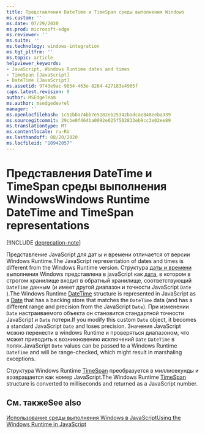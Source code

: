 ```yaml
---
title: Представления DateTime и TimeSpan среды выполнения Windows
ms.custom: ''
ms.date: 07/29/2020
ms.prod: microsoft-edge
ms.reviewer: ''
ms.suite: ''
ms.technology: windows-integration
ms.tgt_pltfrm: ''
ms.topic: article
helpviewer_keywords:
- JavaScript, Windows Runtime dates and times
- TimeSpan [JavaScript]
- DateTime [JavaScript]
ms.assetid: 9743e9ac-9054-463e-8264-427183e4905f
caps.latest.revision: 9
author: MSEdgeTeam
ms.author: msedgedevrel
manager: ''
ms.openlocfilehash: 1c51bba74bb7e5182eb25342badcae848eeba339
ms.sourcegitcommit: 29cbe0f464ba0092e025f502833eb9cc3e02ee89
ms.translationtype: MT
ms.contentlocale: ru-RU
ms.lasthandoff: 08/20/2020
ms.locfileid: "10942057"
---
```

# <span data-ttu-id="06c81-102">Представления DateTime и TimeSpan среды выполнения Windows</span><span class="sxs-lookup"><span data-stu-id="06c81-102">Windows Runtime DateTime and TimeSpan representations</span></span>  

[!INCLUDE [deprecation-note](../includes/legacy-edge-note.md)]  

<span data-ttu-id="06c81-103">Представление JavaScript для дат ы и времени отличается от версии Windows Runtime.</span><span class="sxs-lookup"><span data-stu-id="06c81-103">The JavaScript representation of dates and times is different from the Windows Runtime version.</span></span>  <span data-ttu-id="06c81-104">Структура [даты и времени][UwpWindowsFoundationDatetime] выполнения Windows представлена в javaScript как [дата,][MDNDate] в котором в строгом хранилище входит в обратный хранилище, соответствующий `DateTime` данным \(и имеет другой диапазон и точности JavaScript `Date` \).</span><span class="sxs-lookup"><span data-stu-id="06c81-104">The Windows Runtime [DateTime][UwpWindowsFoundationDatetime] structure is represented in JavaScript as a [Date][MDNDate] that has a backing store that matches the `DateTime` data \(and has a different range and precision from the JavaScript `Date`\).</span></span>  <span data-ttu-id="06c81-105">При изменении `Date` настраиваемого объекта он становится стандартной точности JavaScript и `Date` потери.</span><span class="sxs-lookup"><span data-stu-id="06c81-105">If you modify this custom `Date` object, it becomes a standard JavaScript `Date` and loses precision.</span></span>  <span data-ttu-id="06c81-106">Значения JavaScript можно перенести в windows Runtime и проверяться диапазоном, что может приводить к возникновению исключений `Date` `DateTime` в полях.</span><span class="sxs-lookup"><span data-stu-id="06c81-106">JavaScript `Date` values can be passed to a Windows Runtime `DateTime` and will be range-checked, which might result in marshaling exceptions.</span></span>  

 <span data-ttu-id="06c81-107">Структура Windows Runtime [TimeSpan][UwpWindowsFoundationTimespan] преобразуется в миллисекунды и возвращается как номер JavaScript.</span><span class="sxs-lookup"><span data-stu-id="06c81-107">The Windows Runtime [TimeSpan][UwpWindowsFoundationTimespan] structure is converted to milliseconds and returned as a JavaScript number.</span></span>  

## <span data-ttu-id="06c81-108">См. также</span><span class="sxs-lookup"><span data-stu-id="06c81-108">See also</span></span>  

[<span data-ttu-id="06c81-109">Использование среды выполнения Windows в JavaScript</span><span class="sxs-lookup"><span data-stu-id="06c81-109">Using the Windows Runtime in JavaScript</span></span>][WindowsRuntimeJavascript]  

<!-- links -->  

[WindowsRuntimeJavascript]: ./using-the-windows-runtime-in-javascript.md "Использование Windows Runtime в JavaScript | Документы Майкрософт"  

[UwpWindowsFoundationDatetime]: /uwp/api/Windows.Foundation.DateTime "DateTime Struct | Документы Майкрософт"  
[UwpWindowsFoundationTimespan]: /uwp/api/windows.foundation.timespan "Структура TimeSpan Struct | Документы Майкрософт"  

[MDNDate]: https://developer.mozilla.org/docs/Web/JavaScript/Reference/Global_Objects/Date "Дата | MDN"  
